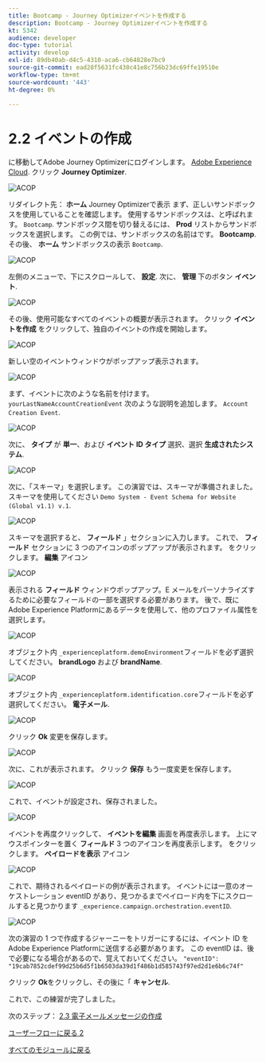 ```yaml
---
title: Bootcamp - Journey Optimizerイベントを作成する
description: Bootcamp - Journey Optimizerイベントを作成する
kt: 5342
audience: developer
doc-type: tutorial
activity: develop
exl-id: 89db40ab-d4c5-4310-aca6-cb64828e7bc9
source-git-commit: ead28f5631fc430c41e8c756b23dc69ffe19510e
workflow-type: tm+mt
source-wordcount: '443'
ht-degree: 0%

---
```


# 2.2 イベントの作成

に移動してAdobe Journey Optimizerにログインします。 [Adobe Experience Cloud](https://experience.adobe.com). クリック **Journey Optimizer**.

![ACOP](./images/acophome.png)

リダイレクト先： **ホーム**  Journey Optimizerで表示 まず、正しいサンドボックスを使用していることを確認します。 使用するサンドボックスは、と呼ばれます。 `Bootcamp`. サンドボックス間を切り替えるには、 **Prod** リストからサンドボックスを選択します。 この例では、サンドボックスの名前はです。 **Bootcamp**. その後、 **ホーム** サンドボックスの表示 `Bootcamp`.

![ACOP](./images/acoptriglp.png)

左側のメニューで、下にスクロールして、 **設定**. 次に、 **管理** 下のボタン **イベント**.

![ACOP](./images/acopmenu.png)

その後、使用可能なすべてのイベントの概要が表示されます。 クリック **イベントを作成** をクリックして、独自のイベントの作成を開始します。

![ACOP](./images/emptyevent.png)

新しい空のイベントウィンドウがポップアップ表示されます。

![ACOP](./images/emptyevent1.png)

まず、イベントに次のような名前を付けます。 `yourLastNameAccountCreationEvent` 次のような説明を追加します。 `Account Creation Event`.

![ACOP](./images/eventdescription.png)

次に、 **タイプ** が **単一**、および **イベント ID タイプ** 選択、選択 **生成されたシステム**.

![ACOP](./images/eventidtype.png)

次に、「スキーマ」を選択します。 この演習では、スキーマが準備されました。 スキーマを使用してください `Demo System - Event Schema for Website (Global v1.1) v.1`.

![ACOP](./images/eventschema.png)

スキーマを選択すると、 **フィールド** 」セクションに入力します。 これで、 **フィールド** セクションに 3 つのアイコンのポップアップが表示されます。 をクリックします。 **編集** アイコン

![ACOP](./images/eventpayload.png)

表示される **フィールド** ウィンドウポップアップ。E メールをパーソナライズするために必要なフィールドの一部を選択する必要があります。  後で、既にAdobe Experience Platformにあるデータを使用して、他のプロファイル属性を選択します。

![ACOP](./images/eventfields.png)

オブジェクト内 `_experienceplatform.demoEnvironment`フィールドを必ず選択してください。 **brandLogo** および **brandName**.

![ACOP](./images/eventpayloadbr.png)

オブジェクト内 `_experienceplatform.identification.core`フィールドを必ず選択してください。 **電子メール**.

![ACOP](./images/eventpayloadbrid.png)

クリック **Ok** 変更を保存します。

![ACOP](./images/saveok.png)

次に、これが表示されます。 クリック **保存** もう一度変更を保存します。

![ACOP](./images/eventsave.png)

これで、イベントが設定され、保存されました。

![ACOP](./images/eventdone.png)

イベントを再度クリックして、 **イベントを編集** 画面を再度表示します。 上にマウスポインターを置く **フィールド** 3 つのアイコンを再度表示します。 をクリックします。 **ペイロードを表示** アイコン

![ACOP](./images/viewevent.png)

これで、期待されるペイロードの例が表示されます。
イベントには一意のオーケストレーション eventID があり、見つかるまでペイロード内を下にスクロールすると見つかります `_experience.campaign.orchestration.eventID`.

![ACOP](./images/payloadeventID.png)

次の演習の 1 つで作成するジャーニーをトリガーにするには、イベント ID をAdobe Experience Platformに送信する必要があります。 この eventID は、後で必要になる場合があるので、覚えておいてください。
`"eventID": "19cab7852cdef99d25b6d5f1b6503da39d1f486b1d585743f97ed2d1e6b6c74f"`

クリック **Ok**&#x200B;をクリックし、その後に「 **キャンセル**.

これで、この練習が完了しました。

次のステップ： [2.3 電子メールメッセージの作成](./ex3.md)

[ユーザーフローに戻る 2](./uc2.md)

[すべてのモジュールに戻る](../../overview.md)
